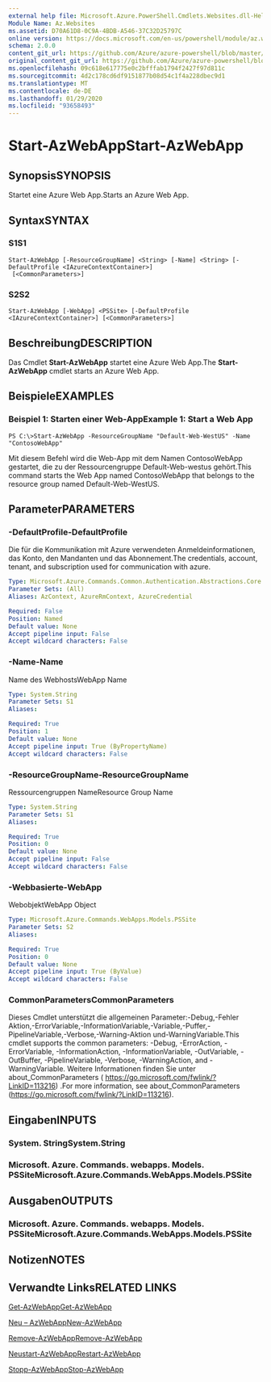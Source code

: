 ```yaml
---
external help file: Microsoft.Azure.PowerShell.Cmdlets.Websites.dll-Help.xml
Module Name: Az.Websites
ms.assetid: D70A61D8-0C9A-4BDB-A546-37C32D25797C
online version: https://docs.microsoft.com/en-us/powershell/module/az.websites/start-azwebapp
schema: 2.0.0
content_git_url: https://github.com/Azure/azure-powershell/blob/master/src/Websites/Websites/help/Start-AzWebApp.md
original_content_git_url: https://github.com/Azure/azure-powershell/blob/master/src/Websites/Websites/help/Start-AzWebApp.md
ms.openlocfilehash: 09c618e617775e0c2bfffab1794f2427f97d811c
ms.sourcegitcommit: 4d2c178cd6df9151877b08d54c1f4a228dbec9d1
ms.translationtype: MT
ms.contentlocale: de-DE
ms.lasthandoff: 01/29/2020
ms.locfileid: "93658493"
---
```

# <span data-ttu-id="8b9d3-101">Start-AzWebApp</span><span class="sxs-lookup"><span data-stu-id="8b9d3-101">Start-AzWebApp</span></span>

## <span data-ttu-id="8b9d3-102">Synopsis</span><span class="sxs-lookup"><span data-stu-id="8b9d3-102">SYNOPSIS</span></span>
<span data-ttu-id="8b9d3-103">Startet eine Azure Web App.</span><span class="sxs-lookup"><span data-stu-id="8b9d3-103">Starts an Azure Web App.</span></span>

## <span data-ttu-id="8b9d3-104">Syntax</span><span class="sxs-lookup"><span data-stu-id="8b9d3-104">SYNTAX</span></span>

### <span data-ttu-id="8b9d3-105">S1</span><span class="sxs-lookup"><span data-stu-id="8b9d3-105">S1</span></span>
```
Start-AzWebApp [-ResourceGroupName] <String> [-Name] <String> [-DefaultProfile <IAzureContextContainer>]
 [<CommonParameters>]
```

### <span data-ttu-id="8b9d3-106">S2</span><span class="sxs-lookup"><span data-stu-id="8b9d3-106">S2</span></span>
```
Start-AzWebApp [-WebApp] <PSSite> [-DefaultProfile <IAzureContextContainer>] [<CommonParameters>]
```

## <span data-ttu-id="8b9d3-107">Beschreibung</span><span class="sxs-lookup"><span data-stu-id="8b9d3-107">DESCRIPTION</span></span>
<span data-ttu-id="8b9d3-108">Das Cmdlet **Start-AzWebApp** startet eine Azure Web App.</span><span class="sxs-lookup"><span data-stu-id="8b9d3-108">The **Start-AzWebApp** cmdlet starts an Azure Web App.</span></span>

## <span data-ttu-id="8b9d3-109">Beispiele</span><span class="sxs-lookup"><span data-stu-id="8b9d3-109">EXAMPLES</span></span>

### <span data-ttu-id="8b9d3-110">Beispiel 1: Starten einer Web-App</span><span class="sxs-lookup"><span data-stu-id="8b9d3-110">Example 1: Start a Web App</span></span>
```
PS C:\>Start-AzWebApp -ResourceGroupName "Default-Web-WestUS" -Name "ContosoWebApp"
```

<span data-ttu-id="8b9d3-111">Mit diesem Befehl wird die Web-App mit dem Namen ContosoWebApp gestartet, die zu der Ressourcengruppe Default-Web-westus gehört.</span><span class="sxs-lookup"><span data-stu-id="8b9d3-111">This command starts the Web App named ContosoWebApp that belongs to the resource group named Default-Web-WestUS.</span></span>

## <span data-ttu-id="8b9d3-112">Parameter</span><span class="sxs-lookup"><span data-stu-id="8b9d3-112">PARAMETERS</span></span>

### <span data-ttu-id="8b9d3-113">-DefaultProfile</span><span class="sxs-lookup"><span data-stu-id="8b9d3-113">-DefaultProfile</span></span>
<span data-ttu-id="8b9d3-114">Die für die Kommunikation mit Azure verwendeten Anmeldeinformationen, das Konto, den Mandanten und das Abonnement.</span><span class="sxs-lookup"><span data-stu-id="8b9d3-114">The credentials, account, tenant, and subscription used for communication with azure.</span></span>

```yaml
Type: Microsoft.Azure.Commands.Common.Authentication.Abstractions.Core.IAzureContextContainer
Parameter Sets: (All)
Aliases: AzContext, AzureRmContext, AzureCredential

Required: False
Position: Named
Default value: None
Accept pipeline input: False
Accept wildcard characters: False
```

### <span data-ttu-id="8b9d3-115">-Name</span><span class="sxs-lookup"><span data-stu-id="8b9d3-115">-Name</span></span>
<span data-ttu-id="8b9d3-116">Name des Webhosts</span><span class="sxs-lookup"><span data-stu-id="8b9d3-116">WebApp Name</span></span>

```yaml
Type: System.String
Parameter Sets: S1
Aliases:

Required: True
Position: 1
Default value: None
Accept pipeline input: True (ByPropertyName)
Accept wildcard characters: False
```

### <span data-ttu-id="8b9d3-117">-ResourceGroupName</span><span class="sxs-lookup"><span data-stu-id="8b9d3-117">-ResourceGroupName</span></span>
<span data-ttu-id="8b9d3-118">Ressourcengruppen Name</span><span class="sxs-lookup"><span data-stu-id="8b9d3-118">Resource Group Name</span></span>

```yaml
Type: System.String
Parameter Sets: S1
Aliases:

Required: True
Position: 0
Default value: None
Accept pipeline input: False
Accept wildcard characters: False
```

### <span data-ttu-id="8b9d3-119">-Webbasierte</span><span class="sxs-lookup"><span data-stu-id="8b9d3-119">-WebApp</span></span>
<span data-ttu-id="8b9d3-120">Webobjekt</span><span class="sxs-lookup"><span data-stu-id="8b9d3-120">WebApp Object</span></span>

```yaml
Type: Microsoft.Azure.Commands.WebApps.Models.PSSite
Parameter Sets: S2
Aliases:

Required: True
Position: 0
Default value: None
Accept pipeline input: True (ByValue)
Accept wildcard characters: False
```

### <span data-ttu-id="8b9d3-121">CommonParameters</span><span class="sxs-lookup"><span data-stu-id="8b9d3-121">CommonParameters</span></span>
<span data-ttu-id="8b9d3-122">Dieses Cmdlet unterstützt die allgemeinen Parameter:-Debug,-Fehler Aktion,-ErrorVariable,-InformationVariable,-Variable,-Puffer,-PipelineVariable,-Verbose,-Warning-Aktion und-WarningVariable.</span><span class="sxs-lookup"><span data-stu-id="8b9d3-122">This cmdlet supports the common parameters: -Debug, -ErrorAction, -ErrorVariable, -InformationAction, -InformationVariable, -OutVariable, -OutBuffer, -PipelineVariable, -Verbose, -WarningAction, and -WarningVariable.</span></span> <span data-ttu-id="8b9d3-123">Weitere Informationen finden Sie unter about_CommonParameters ( https://go.microsoft.com/fwlink/?LinkID=113216) .</span><span class="sxs-lookup"><span data-stu-id="8b9d3-123">For more information, see about_CommonParameters (https://go.microsoft.com/fwlink/?LinkID=113216).</span></span>

## <span data-ttu-id="8b9d3-124">Eingaben</span><span class="sxs-lookup"><span data-stu-id="8b9d3-124">INPUTS</span></span>

### <span data-ttu-id="8b9d3-125">System. String</span><span class="sxs-lookup"><span data-stu-id="8b9d3-125">System.String</span></span>

### <span data-ttu-id="8b9d3-126">Microsoft. Azure. Commands. webapps. Models. PSSite</span><span class="sxs-lookup"><span data-stu-id="8b9d3-126">Microsoft.Azure.Commands.WebApps.Models.PSSite</span></span>

## <span data-ttu-id="8b9d3-127">Ausgaben</span><span class="sxs-lookup"><span data-stu-id="8b9d3-127">OUTPUTS</span></span>

### <span data-ttu-id="8b9d3-128">Microsoft. Azure. Commands. webapps. Models. PSSite</span><span class="sxs-lookup"><span data-stu-id="8b9d3-128">Microsoft.Azure.Commands.WebApps.Models.PSSite</span></span>

## <span data-ttu-id="8b9d3-129">Notizen</span><span class="sxs-lookup"><span data-stu-id="8b9d3-129">NOTES</span></span>

## <span data-ttu-id="8b9d3-130">Verwandte Links</span><span class="sxs-lookup"><span data-stu-id="8b9d3-130">RELATED LINKS</span></span>

[<span data-ttu-id="8b9d3-131">Get-AzWebApp</span><span class="sxs-lookup"><span data-stu-id="8b9d3-131">Get-AzWebApp</span></span>](./Get-AzWebApp.md)

[<span data-ttu-id="8b9d3-132">Neu – AzWebApp</span><span class="sxs-lookup"><span data-stu-id="8b9d3-132">New-AzWebApp</span></span>](./New-AzWebApp.md)

[<span data-ttu-id="8b9d3-133">Remove-AzWebApp</span><span class="sxs-lookup"><span data-stu-id="8b9d3-133">Remove-AzWebApp</span></span>](./Remove-AzWebApp.md)

[<span data-ttu-id="8b9d3-134">Neustart-AzWebApp</span><span class="sxs-lookup"><span data-stu-id="8b9d3-134">Restart-AzWebApp</span></span>](./Restart-AzWebApp.md)

[<span data-ttu-id="8b9d3-135">Stopp-AzWebApp</span><span class="sxs-lookup"><span data-stu-id="8b9d3-135">Stop-AzWebApp</span></span>](./Stop-AzWebApp.md)


